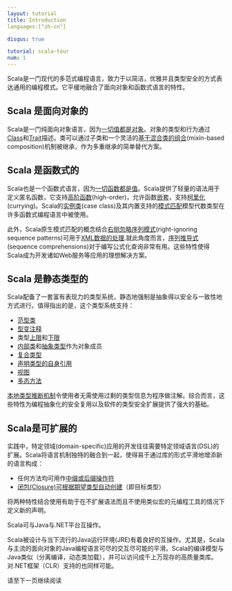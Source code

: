 ```yaml
---
layout: tutorial
title: Introduction
languages:["zh-cn"]

disqus: true

tutorial: scala-tour
num: 1
---
```


Scala是一门现代的多范式编程语言，致力于以简洁，优雅并且类型安全的方式表达通用的编程模式。它平缓地融合了面向对象和函数式语言的特性。

## Scala 是面向对象的 ##
Scala是一门纯面向对象语言，因为[一切值都是对象](unified-types.html)。对象的类型和行为通过[Class](classes.html)和[Trait](traits.html)描述。类可以通过子类和一个灵活的[基于混合类的组合](mixin-class-composition.html)(mixin-based composition)机制被继承，作为多重继承的简单替代方案。

## Scala 是函数式的 ##
Scala也是一个函数式语言，因为[一切函数都是值](unified-types.html)。Scala提供了轻量的语法用于定义匿名函数，它支持[高阶函数](higher-order-functions.html)(high-order)，允许函数[嵌套](nested-functions.html)，支持[柯里化](currying.html)(currying)。Scala的[实例类](case-classes.html)(case class)及其内置支持的[模式匹配](pattern-matching.html)模型代数类型在许多函数式编程语言中被使用。

此外，Scala原生模式匹配的概念结合[右侧忽略序列模式](regular-expression-patterns.html)(right-ignoring sequence patterns)可用于[XML数据的处理](xml-processing.html).就此角度而言，[序列推导式](sequence-comprehensions.html)(sequence comprehensions)对于编写公式化查询非常有用。这些特性使得Scala成为开发诸如Web服务等应用的理想解决方案。

## Scala 是静态类型的 ##
Scala配备了一套富有表现力的类型系统，静态地强制是抽象得以安全与一致性地方式进行。值得指出的是，这个类型系统支持：

* [范型类](generic-classes.html)
* [型变注释](variances.html)
* 类型[上限](upper-type-bounds.html)和[下限](lower-type-bounds.html)
* [内部类](inner-classes.html)和[抽象类型](abstract-types.html)作为对象成员
* [复合类型](compound-types.html)
* [声明类型的自身引用](explicitly-typed-self-references.html)
* [视图](views.html)
* [多态方法](polymorphic-methods.html)

[本地类型推断机制](local-type-inference.html)令使用者无需使用过剩的类型信息为程序做注解。综合而言，这些特性为编程抽象化的安全复用以及软件的类型安全扩展提供了强大的基础。

## Scala是可扩展的 ##
 
实践中，特定领域(domain-specific)应用的开发往往需要特定领域语言(DSL)的扩展。Scala将语言机制独特的融合到一起，使得易于通过库的形式平滑地增添新的语言构成：

* 任何方法均可用作[中缀或后缀操作符](operators.html)
* [闭包(Closure)可根据期望类型自动创建](automatic-closures.html)（即目标类型）

将两种特性结合使用有助于在不扩展语法而且不使用类似宏的元编程工具的情况下定义新的声明。

Scala可与Java与.NET平台互操作。 

Scala被设计与当下流行的Java运行环境(JRE)有着良好的互操作。尤其是，Scala与主流的面向对象的Java编程语言可尽的交互尽可能的平滑。Scala的编译模型与Java类似（分离编译，动态类加载），并可以访问成千上万现存的高质量类库。对.NET框架（CLR）支持的也同样可能。

请至下一页继续阅读